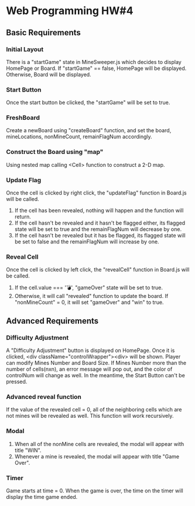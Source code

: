 # Web Programming HW#4
## Basic Requirements
### Initial Layout
There is a "startGame" state in MineSweeper.js which decides to display HomePage or Board. If "startGame" == false, HomePage will be displayed. Otherwise, Board will be displayed.
### Start Button
Once the start button be clicked, the "startGame" will be set to true.
### FreshBoard
Create a newBoard using "createBoard" function, and set the board, mineLocations, nonMineCount, remainFlagNum accordingly.
### Construct the Board using "map"
Using nested map calling \<Cell> function to construct a 2-D map.
### Update Flag
Once the cell is clicked by right click, the "updateFlag" function in Board.js will be called.
1. If the cell has been revealed, nothing will happen and the function will return. 
2. If the cell hasn't be revealed and it hasn't be flagged either, its flagged state will be set to true and the remainFlagNum will decrease by one.
3. If the cell hasn't be revealed but it has be flagged, its flagged state will be set to false and the remainFlagNum will increase by one.
### Reveal Cell
Once the cell is clicked by left click, the "revealCell" function in Board.js will be called.
1. If the cell.value === '💣', "gameOver" state will be set to true.
2. Otherwise, it will call "revealed" function to update the board. If "nonMineCount" = 0, it will set "gameOver" and "win" to true.
## Advanced Requirements
### Difficulty Adjustment
A "Difficulty Adjustment" button is displayed on HomePage. Once it is clicked, \<div className="controlWrapper">\<div> will be shown. Player can modify Mines Number and Board Size. If Mines Number more than the number of cells(nxn), an error message will pop out, and the color of controlNum will change as well. In the meantime, the Start Button can't be pressed.
### Advanced reveal function
If the value of the revealed cell = 0, all of the neighboring cells which are not mines will be revealed as well. This function will work recursively.
### Modal
1. When all of the nonMine cells are revealed, the modal will appear with title "WIN".
2. Whenever a mine is revealed, the modal will appear with title "Game Over".
### Timer
Game starts at time = 0. When the game is over, the time on the timer will display the time game ended.
